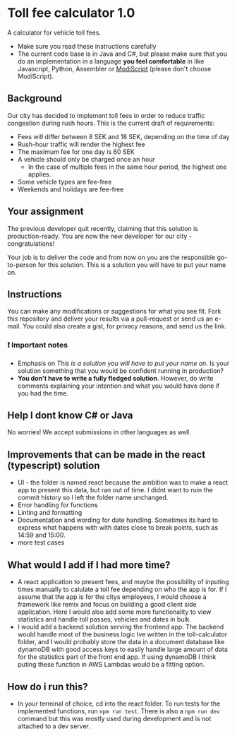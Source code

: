 # Toll fee calculator 1.0

A calculator for vehicle toll fees.

- Make sure you read these instructions carefully
- The current code base is in Java and C#, but please make sure that you do an implementation in a language **you feel comfortable** in like Javascript, Python, Assembler or [ModiScript](https://en.wikipedia.org/wiki/ModiScript) (please don't choose ModiScript).

## Background

Our city has decided to implement toll fees in order to reduce traffic congestion during rush hours.
This is the current draft of requirements:

- Fees will differ between 8 SEK and 18 SEK, depending on the time of day
- Rush-hour traffic will render the highest fee
- The maximum fee for one day is 60 SEK
- A vehicle should only be charged once an hour
  - In the case of multiple fees in the same hour period, the highest one applies.
- Some vehicle types are fee-free
- Weekends and holidays are fee-free

## Your assignment

The previous developer quit recently, claiming that this solution is production-ready.
You are now the new developer for our city - congratulations!

Your job is to deliver the code and from now on you are the responsible go-to-person for this solution. This is a solution you will have to put your name on.

## Instructions

You can make any modifications or suggestions for what you see fit. Fork this repository and deliver your results via a pull-request or send us an e-mail. You could also create a gist, for privacy reasons, and send us the link.

### ❗️ Important notes

- Emphasis on _This is a solution you will have to put your name on_. Is your solution something that you would be confident running in production?
- **You don't have to write a fully fledged solution**. However, do write comments explaining your intention and what you would have done if you had the time.

## Help I dont know C# or Java

No worries! We accept submissions in other languages as well.

## Improvements that can be made in the react (typescript) solution

- UI - the folder is named react because the ambition was to make a react app to present this data, but ran out of time.
  I didnt want to ruin the commit history so I left the folder name unchanged.
- Error handling for functions
- Linting and formatting
- Documentation and wording for date handling. Sometimes its hard to express
  what happens with with dates close to break points, such as 14:59 and 15:00.
- more test cases

## What would I add if I had more time?

- A react application to present fees, and maybe the possibility of inputing times manually to calulate a toll fee
  depending on who the app is for. If I assume that the app is for the citys employees, I would choose a framework
  like remix and focus on building a good client side application. Here I would also add some more functionality
  to view statistics and handle toll passes, vehicles and dates in bulk.
- I would add a backend solution serving the frontend app. The backend would handle most of the business logic Ive
  written in the toll-calculator folder, and I would probably store the data in a document database like dynamoDB
  with good access keys to easily handle large amount of data for the statistics part of the front end app.
  If using dynamoDB I think puting these function in AWS Lambdas would be a fitting option.

## How do i run this?

- In your terminal of choice, cd into the react folder. To run tests for the implemented functions, run
  `npm run test`. There is also a `npm run dev` command but this was mostly used during development and is not attached to a dev server.
